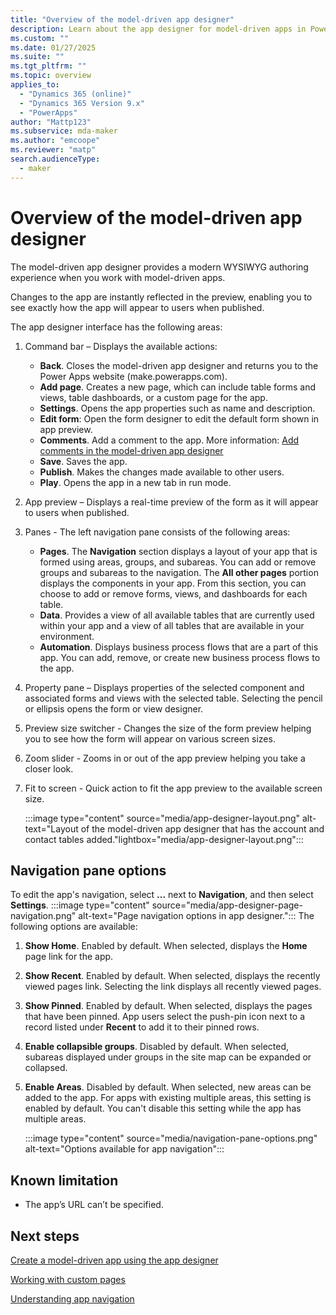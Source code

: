 ```yaml
---
title: "Overview of the model-driven app designer"
description: Learn about the app designer for model-driven apps in Power Apps.
ms.custom: ""
ms.date: 01/27/2025
ms.suite: ""
ms.tgt_pltfrm: ""
ms.topic: overview
applies_to: 
  - "Dynamics 365 (online)"
  - "Dynamics 365 Version 9.x"
  - "PowerApps"
author: "Mattp123"
ms.subservice: mda-maker
ms.author: "emcoope"
ms.reviewer: "matp"
search.audienceType: 
  - maker
---
```

# Overview of the model-driven app designer

The model-driven app designer provides a modern WYSIWYG authoring experience when you work with model-driven apps.

Changes to the app are instantly reflected in the preview, enabling you to see exactly how the app will appear to users when published.

The app designer interface has the following areas:

1. Command bar – Displays the available actions:

   - **Back**. Closes the model-driven app designer and returns you to the Power Apps website (make.powerapps.com).
   - **Add page**. Creates a new page, which can include table forms and views, table dashboards, or a custom page for the app.
   - **Settings**. Opens the app properties such as name and description.
   - **Edit form**: Open the form designer to edit the default form shown in app preview.
   - **Comments**. Add a comment to the app. More information: [Add comments in the model-driven app designer](comments.md)
   - **Save**. Saves the app.
   - **Publish**. Makes the changes made available to other users.
   - **Play**. Opens the app in a new tab in run mode.

2. App preview – Displays a real-time preview of the form as it will appear to users when published.

3. Panes - The left navigation pane consists of the following areas:

   - **Pages**. The **Navigation** section displays a layout of your app that is formed using areas, groups, and subareas. You can add or remove groups and subareas to the navigation. The **All other pages** portion displays the components in your app. From this section, you can choose to add or remove forms, views, and dashboards for each table.
   - **Data**. Provides a view of all available tables that are currently used within your app and a view of all tables that are available in your environment.
   - **Automation**. Displays business process flows that are a part of this app. You can add, remove, or create new business process flows to the app.

4. Property pane – Displays properties of the selected component and associated forms and views with the selected table. Selecting the pencil or ellipsis opens the form or view designer.

5. Preview size switcher - Changes the size of the form preview helping you to see how the form will appear on various screen sizes.

6. Zoom slider - Zooms in or out of the app preview helping you take a closer look.

7. Fit to screen - Quick action to fit the app preview to the available screen size.

   :::image type="content" source="media/app-designer-layout.png" alt-text="Layout of the model-driven app designer that has the account and contact tables added."lightbox="media/app-designer-layout.png":::

## Navigation pane options

To edit the app's navigation, select **...** next to **Navigation**, and then select **Settings**.
:::image type="content" source="media/app-designer-page-navigation.png" alt-text="Page navigation options in app designer.":::
The following options are available:

1. **Show Home**. Enabled by default. When selected, displays the **Home** page link for the app.
1. **Show Recent**. Enabled by default. When selected, displays the recently viewed pages link. Selecting the link displays all recently viewed pages.
1. **Show Pinned**. Enabled by default. When selected, displays the pages that have been pinned. App users select the push-pin icon next to a record listed under **Recent** to add it to their pinned rows.
1. **Enable collapsible groups**. Disabled by default. When selected, subareas displayed under groups in the site map can be expanded or collapsed.
1. **Enable Areas**. Disabled by default. When selected, new areas can be added to the app. For apps with existing multiple areas, this setting is enabled by default. You can't disable this setting while the app has multiple areas.

   :::image type="content" source="media/navigation-pane-options.png" alt-text="Options available for app navigation":::

## Known limitation

- The app’s URL can’t be specified.

## Next steps

[Create a model-driven app using the app designer](create-model-driven-app.md)

[Working with custom pages](model-app-page-overview.md)

[Understanding app navigation](app-navigation.md)
